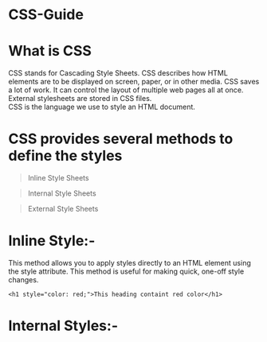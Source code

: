 # CSS-Guide

# What is CSS
CSS stands for Cascading Style Sheets.
CSS describes how HTML elements are to be displayed on screen, paper, or in other media.
CSS saves a lot of work. It can control the layout of multiple web pages all at once.
External stylesheets are stored in CSS files.<br>
CSS is the language we use to style an HTML document.

# CSS provides several methods to define the styles

> Inline Style Sheets

> Internal Style Sheets

> External Style Sheets


# Inline Style:-
This method allows you to apply styles directly to an HTML element using the style attribute. This method is useful for making quick, one-off style changes.
```
<h1 style="color: red;">This heading containt red color</h1>

```

# Internal Styles:-
